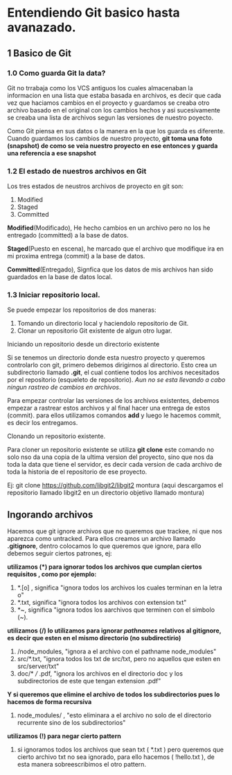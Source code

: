 # Entendiendo Git basico hasta avanazado.



## 1 **Basico de Git**

### 1.0 Como guarda Git la data?

Git no trrabaja como los VCS antiguos los cuales almacenaban la informacion en una lista que estaba basada en archivos, es decir que cada vez
que haciamos cambios en el proyecto y guardamos se creaba otro archivo basado en el original con los cambios hechos y asi sucesivamente se creaba una lista de archivos
segun las versiones de nuestro poyecto.

Como Git piensa en sus datos o la manera en la que los guarda es diferente. Cuando guardamos los cambios de nuestro proyecto, **git toma
una foto (snapshot) de como se veia nuestro proyecto en ese entonces y guarda una referencia a ese snapshot**


### 1.2 El estado de nuestros archivos en Git

Los tres estados de neustros archivos de proyecto en git son:
1) Modified
2) Staged
3) Committed

**Modified**(Modificado), He hecho cambios en un archivo pero no los he entregado (committed) a la base de datos.

**Staged**(Puesto en escena), he marcado que el archivo que modifique ira en mi proxima entrega (commit) a la base de datos.

**Committed**(Entregado), Signfica que los datos de mis archivos han sido guardados en la base de datos local.

### 1.3 Iniciar repositorio local.

Se puede empezar los repositorios de dos maneras:

1) Tomando un directorio local y haciendolo repositorio de Git.
2) Clonar un repositorio Git existente de algun otro lugar.

Iniciando un repositorio desde un directorio existente

Si se tenemos un directorio donde esta nuestro proyecto y queremos controlarlo con git, primero debemos dirigirnos al directorio.
Esto crea un subdirectorio llamado **.git**, el cual contiene todos los archivos necesitados por el repositorio (esqueleto de repositorio).
*Aun no se esta llevando a cabo ningun rastreo de cambios en archivos*.

Para empezar controlar las versiones de los archivos existentes, debemos empezar a rastrear estos archivos y al final hacer una entrega de estos (commit).
para ellos utilizamos comandos  **add** y luego le hacemos commit, es decir los entregamos.

 Clonando un repositorio existente.

Para cloner un repositorio existente se utiliza **git clone** este comando no solo nso da una copia de la ultima version del proyecto, sino
que nos da toda la data que tiene el servidor, es decir cada version de cada archivo de toda la historia de el repositorio
de ese proyecto.

Ej: git clone https://github.com/libgit2/libgit2 montura (aqui descargamos el repositorio llamado libgit2 en un directorio objetivo 
llamado montura)





## Ingorando archivos 


Hacemos que git ignore archivos que no queremos que trackee, ni que nos aparezca como untracked. Para ellos creamos un archivo llamado
**.gitignore**, dentro colocamos lo que queremos que ignore, para ello debemos seguir ciertos patrones, ej:

**utilizamos (*) para ignorar todos los archivos que cumplan ciertos requisitos , como por ejemplo:**

1) *.[o] , significa "ignora todos los archivos los cuales terminan en la letra o"
2) *.txt, significa "ignora todos los archivos con extension txt"
3) *~, significa "ignora todos los aarchivos que terminen con el simbolo (~).


**utilizamos (/) lo utilizamos para ignorar *pathnames* relativos al gitignore, es decir que esten en el mismo directorio
(no subdirectirio)**
1) /node_modules, "ignora a el archivo con el pathname node_modules"
2) src/*.txt, "ignora todos los txt de src/txt, pero no aquellos que esten en src/server/txt" 
3) doc/* */* .pdf, "ignora los archivos en el directorio doc y los subdirectorios de este que tengan extension .pdf"

**Y si queremos que elimine el archivo de todos los subdirectorios pues lo hacemos de forma recursiva**
1) node_modules/ , "esto eliminara a el archivo no solo de el directorio recurrente sino de los subdirectorios"


**utilizamos (!) para negar cierto pattern**
1) si ignoramos todos los archivos que sean txt ( *.txt ) pero queremos que cierto archivo txt
no sea ignorado, para ello hacemos ( !hello.txt ), de esta manera sobreescribimos el otro pattern.


